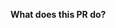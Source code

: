 <!-- Fixes #42 -->

**What does this PR do?**

<!-- Brief description of the changes in this PR -->

<!-- If applicable, add screenshots or manual testing instructions -->
